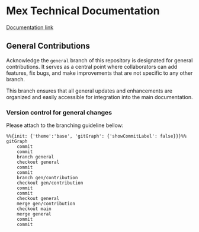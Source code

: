 # Mex Technical Documentation

[Documentation link](https://macastanedacsa.github.io/mex-technical-documentation/)

## General Contributions

Acknowledge the `general` branch of this repository is designated for general
contributions. It serves as a central point where collaborators can add
features, fix bugs, and make improvements that are not specific to any other
branch.

This branch ensures that all general updates and enhancements are organized and
easily accessible for integration into the main documentation.

### Version control for general changes

Please attach to the branching guideline bellow:

```mermaid
%%{init: {'theme':'base', 'gitGraph': {'showCommitLabel': false}}}%%
gitGraph
    commit
    commit
    branch general
    checkout general
    commit
    commit
    branch gen/contribution
    checkout gen/contribution
    commit
    commit
    checkout general
    merge gen/contribution
    checkout main
    merge general
    commit
    commit
```
